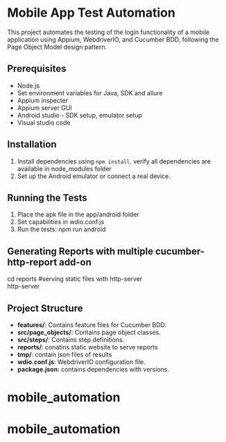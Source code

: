 # Mobile App Test Automation

This project automates the testing of the login functionality of a mobile application using Appium, WebdriverIO, and Cucumber BDD, following the Page Object Model design pattern.

## Prerequisites

- Node.js
- Set environment variables for Java, SDK and allure
- Appium inspecter
- Appium server GUI
- Android studio - SDK setup, emulator setup
- Visual studio code

## Installation

1. Install dependencies using `npm install`. verify all dependencies are available in node_modules folder
2. Set up the Android emulator or connect a real device.

## Running the Tests

1. Place the apk file in the app/android folder
2. Set capabilities in wdio.conf.js
3. Run the tests: npm run android

## Generating Reports with multiple cucumber-http-report add-on
cd reports
#serving static files with http-server  
http-server 


## Project Structure

- **features/**: Contains feature files for Cucumber BDD.
- **src/page_objects/**: Contains page object classes.
- **src/steps/**: Contains step definitions.
- **reports/**: conatins static website to serve reports
- **tmp/**: contain json files of results
- **wdio.conf.js**: WebdriverIO configuration file.
- **package.json**: contains dependencies with versions.
# mobile_automation
# mobile_automation
